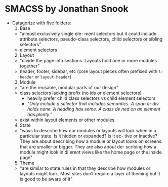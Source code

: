 # SMACSS by Jonathan Snook

- Catagorize with five folders:
  1. Base
    - "almost exclusively single ele- ment selectors but it could include attribute selectors, pseudo-class selectors, child selectors or sibling selectors"
    - element selectors
  2. Layout
    - "divide the page into sections. Layouts hold one or more modules together"
    - header, footer, sidebar, etc (core layout pieces often prefixed with `l-header` or `layout-header`)
  3. Module
    - "are the reusable, modular parts of our design"
    - class selectors lacking prefix (no ids or element selectors)
      - heavily prefer child class selectors vs child element selectors
      - *"Only include a selector that includes semantics. A span or div holds none. A heading has some. A class de ned on an element has plenty."*
    - exist within layout elements or other modules
  4. State
    - "ways to describe how our modules or layouts will look when in a particular state. Is it hidden or expanded? Is it ac- tive or inactive? They are about describing how a module or layout looks on screens that are smaller or bigger. They are also about de- scribing how a module might look in di erent views like the home page or the inside page"
  5. Theme
    - "are similar to state rules in that they describe how modules or layouts might look. Most sites don’t require a layer of theming but it is good to be aware of it"

  

